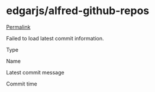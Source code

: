 # edgarjs/alfred-github-repos

 [Permalink](https://github.com/edgarjs/alfred-github-repos/tree/69d8b5187b0f2c39d2fbc703c23e7da1f23ebbc5/docs)

 Failed to load latest commit information.

Type

Name

Latest commit message

Commit time

